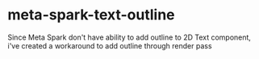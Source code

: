 # meta-spark-text-outline
Since Meta Spark don't have ability to add outline to 2D Text component, i've created a workaround to add outline through render pass
